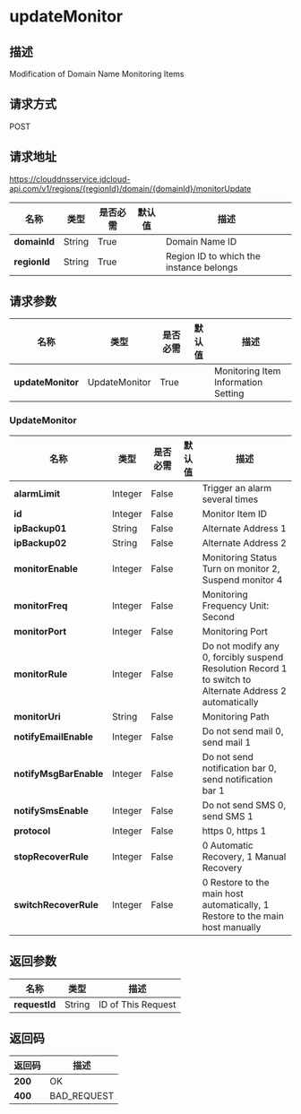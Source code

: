 # updateMonitor


## 描述
Modification of Domain Name Monitoring Items

## 请求方式
POST

## 请求地址
https://clouddnsservice.jdcloud-api.com/v1/regions/{regionId}/domain/{domainId}/monitorUpdate

|名称|类型|是否必需|默认值|描述|
|---|---|---|---|---|
|**domainId**|String|True| |Domain Name ID|
|**regionId**|String|True| |Region ID to which the instance belongs|

## 请求参数
|名称|类型|是否必需|默认值|描述|
|---|---|---|---|---|
|**updateMonitor**|UpdateMonitor|True| |Monitoring Item Information Setting|

### UpdateMonitor
|名称|类型|是否必需|默认值|描述|
|---|---|---|---|---|
|**alarmLimit**|Integer|False| |Trigger an alarm several times|
|**id**|Integer|False| |Monitor Item ID|
|**ipBackup01**|String|False| |Alternate Address 1|
|**ipBackup02**|String|False| |Alternate Address 2|
|**monitorEnable**|Integer|False| |Monitoring Status  Turn on monitor 2, Suspend monitor 4|
|**monitorFreq**|Integer|False| |Monitoring Frequency  Unit: Second|
|**monitorPort**|Integer|False| |Monitoring Port|
|**monitorRule**|Integer|False| |Do not modify any 0, forcibly suspend Resolution Record 1 to switch to Alternate Address 2 automatically|
|**monitorUri**|String|False| |Monitoring Path|
|**notifyEmailEnable**|Integer|False| |Do not send mail 0, send mail 1|
|**notifyMsgBarEnable**|Integer|False| |Do not send notification bar 0, send notification bar 1|
|**notifySmsEnable**|Integer|False| |Do not send SMS 0, send SMS 1|
|**protocol**|Integer|False| |https 0, https 1|
|**stopRecoverRule**|Integer|False| |0 Automatic Recovery, 1 Manual Recovery|
|**switchRecoverRule**|Integer|False| |0 Restore to the main host automatically, 1 Restore to the main host manually|

## 返回参数
|名称|类型|描述|
|---|---|---|
|**requestId**|String|ID of This Request|


## 返回码
|返回码|描述|
|---|---|
|**200**|OK|
|**400**|BAD_REQUEST|
